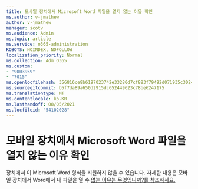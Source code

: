 ```yaml
---
title: 모바일 장치에서 Microsoft Word 파일을 열지 않는 이유 확인
ms.author: v-jmathew
author: v-jmathew
manager: scotv
ms.audience: Admin
ms.topic: article
ms.service: o365-administration
ROBOTS: NOINDEX, NOFOLLOW
localization_priority: Normal
ms.collection: Adm_O365
ms.custom:
- "9003959"
- "7015"
ms.openlocfilehash: 356816ce8b6197023742e33280d7cf883f79492d071935c3024ea0d136e2b790
ms.sourcegitcommit: b5f7da89a650d2915dc652449623c78be6247175
ms.translationtype: MT
ms.contentlocale: ko-KR
ms.lasthandoff: 08/05/2021
ms.locfileid: "54102028"
---
```

# <a name="determine-why-a-microsoft-word-file-doesnt-open-on-a-mobile-device"></a>모바일 장치에서 Microsoft Word 파일을 열지 않는 이유 확인

장치에서 이 Microsoft Word 형식을 지원하지 않을 수 있습니다. 자세한 내용은 모바일 장치에서 Word에서 내 파일을 열 수 [없는 이유는 무엇입니까?를 참조하세요.](https://go.microsoft.com/fwlink/?linkid=2135663)

